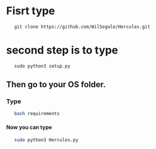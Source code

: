 # Fisrt type 
```
   git clone https://github.com/WilSegale/Hercules.git
```

# second step is to type
```python
   sudo python3 setup.py
```
## Then go to your OS folder.
### Type 
```bash
   bash requirements
```
#### Now you can type 
```bash
   sudo python3 Hercules.py
```